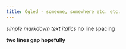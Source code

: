 ```yaml
---
title: Ogled - someone, somewhere etc. etc. 
---
```


_simple markdown text italics_
no line spacing


**two lines gap hopefully**
